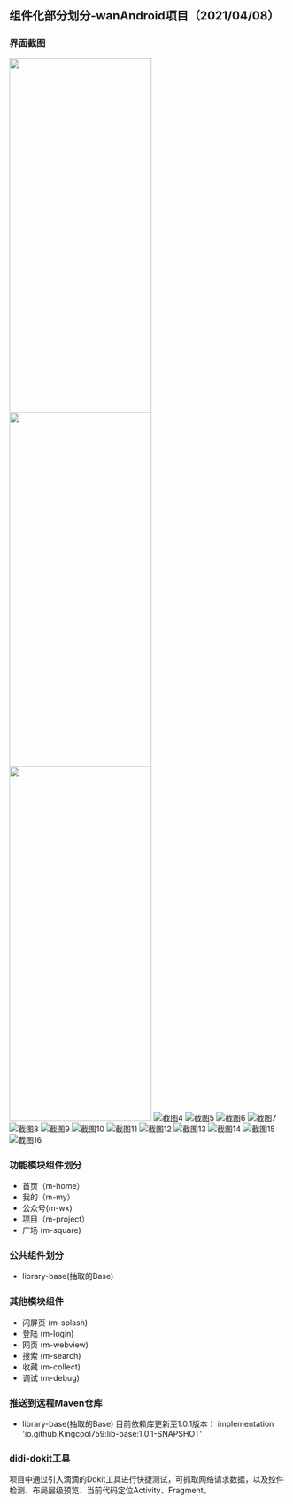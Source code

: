 ## 组件化部分划分-wanAndroid项目（2021/04/08）

### 界面截图
<img src="https://github.com/Kingcool759/Project_Images/blob/main/wanAndroid/img1.jpg" width="257" height="640"><img src="https://github.com/Kingcool759/Project_Images/blob/main/wanAndroid/img2.jpg" width="257" height="640"><img src="https://github.com/Kingcool759/Project_Images/blob/main/wanAndroid/img3.jpg" width="257" height="640"/>
![截图4](https://github.com/Kingcool759/Project_Images/blob/main/wanAndroid/img4.jpg)
![截图5](https://github.com/Kingcool759/Project_Images/blob/main/wanAndroid/img5.jpg)
![截图6](https://github.com/Kingcool759/Project_Images/blob/main/wanAndroid/img6.jpg)
![截图7](https://github.com/Kingcool759/Project_Images/blob/main/wanAndroid/img7.jpg)
![截图8](https://github.com/Kingcool759/Project_Images/blob/main/wanAndroid/img8.jpg)
![截图9](https://github.com/Kingcool759/Project_Images/blob/main/wanAndroid/img9.jpg)
![截图10](https://github.com/Kingcool759/Project_Images/blob/main/wanAndroid/img10.jpg)
![截图11](https://github.com/Kingcool759/Project_Images/blob/main/wanAndroid/img11.jpg)
![截图12](https://github.com/Kingcool759/Project_Images/blob/main/wanAndroid/img12.jpg)
![截图13](https://github.com/Kingcool759/Project_Images/blob/main/wanAndroid/img13.jpg)
![截图14](https://github.com/Kingcool759/Project_Images/blob/main/wanAndroid/img14.jpg)
![截图15](https://github.com/Kingcool759/Project_Images/blob/main/wanAndroid/img15.jpg)
![截图16](https://github.com/Kingcool759/Project_Images/blob/main/wanAndroid/img16.jpg)

### 功能模块组件划分
- 首页（m-home）
- 我的（m-my）
- 公众号(m-wx)
- 项目（m-project）
- 广场 (m-square)
### 公共组件划分
- library-base(抽取的Base)
### 其他模块组件
- 闪屏页 (m-splash)
- 登陆 (m-login)
- 网页 (m-webview)
- 搜索 (m-search)
- 收藏 (m-collect)
- 调试 (m-debug)
### 推送到远程Maven仓库
- library-base(抽取的Base)
目前依赖库更新至1.0.1版本：
implementation 'io.github.Kingcool759:lib-base:1.0.1-SNAPSHOT'

### didi-dokit工具
项目中通过引入滴滴的Dokit工具进行快捷测试，可抓取网络请求数据，以及控件检测、布局层级预览、当前代码定位Activity、Fragment。
